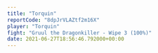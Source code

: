 ```yaml
---
title: "Torquin"
reportCode: "8dpJrVLAZtf2m16X"
player: "Torquin"
fight: "Gruul the Dragonkiller - Wipe 3 (100%)"
date: 2021-06-27T18:56:46.792000+00:00
---
```

